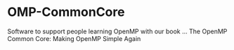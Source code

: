 # OMP-CommonCore
Software to support people learning OpenMP with our book ... The OpenMP Common Core: Making OpenMP Simple Again
